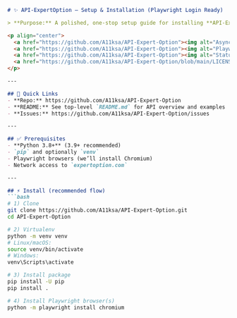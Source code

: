 
```markdown
# ✨ API-ExpertOption – Setup & Installation (Playwright Login Ready)

> **Purpose:** A polished, one-stop setup guide for installing **API-ExpertOption**, enabling **Playwright**-based login (Token extraction), and running your first test.

<p align="center">
  <a href="https://github.com/A11ksa/API-Expert-Option"><img alt="AsyncIO" src="https://img.shields.io/badge/Framework-AsyncIO-informational" /></a>
  <a href="https://github.com/A11ksa/API-Expert-Option"><img alt="Playwright" src="https://img.shields.io/badge/Login-Playwright-blue" /></a>
  <a href="https://github.com/A11ksa/API-Expert-Option"><img alt="Status" src="https://img.shields.io/badge/Status-Stable-success" /></a>
  <a href="https://github.com/A11ksa/API-Expert-Option/blob/main/LICENSE"><img alt="License" src="https://img.shields.io/github/license/A11ksa/API-Expert-Option" /></a>
</p>

---

## 🔗 Quick Links
- **Repo:** https://github.com/A11ksa/API-Expert-Option
- **README:** See top-level `README.md` for API overview and examples
- **Issues:** https://github.com/A11ksa/API-Expert-Option/issues

---

## ✅ Prerequisites
- **Python 3.8+** (3.9+ recommended)
- `pip` and optionally `venv`
- Playwright browsers (we’ll install Chromium)
- Network access to `expertoption.com`

---

## ⚡ Install (recommended flow)
```bash
# 1) Clone
git clone https://github.com/A11ksa/API-Expert-Option.git
cd API-Expert-Option

# 2) Virtualenv
python -m venv venv
# Linux/macOS:
source venv/bin/activate
# Windows:
venv\Scripts\activate

# 3) Install package
pip install -U pip
pip install .

# 4) Install Playwright browser(s)
python -m playwright install chromium
